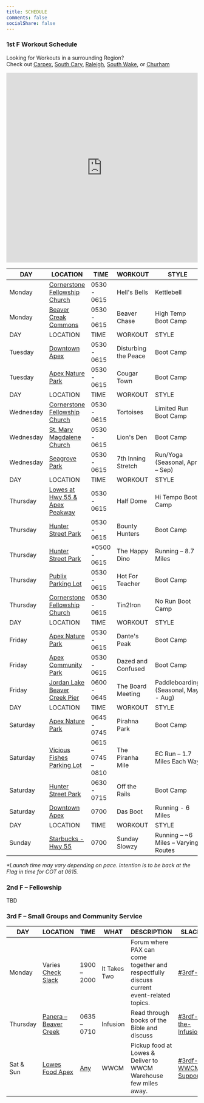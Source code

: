 ```yaml
---
title: SCHEDULE
comments: false
socialShare: false
---
```


### <a name="1stf"></a>1st F Workout Schedule

Looking for Workouts in a surrounding Region?<br/>
Check out [Carpex](https://f3carpex.com), [South Cary](https://f3southcary.com),
[Raleigh](https://f3raleigh.com/), [South Wake](https://f3southwake.com),
or [Churham](https://f3churham.com)

<iframe src="https://map.f3nation.com/?lat=35.732988&amp;lon=-78.857426&amp;zoom=13"
    style="border:0px #ffffff none;"
    name="f3Maps"
    allow="geolocation"
    scrolling="no"
    frameborder="0"
    marginheight="0px"
    marginwidth="0px"
    height="500px"
    width="100%"
    allowfullscreen=""></iframe>

| DAY       | LOCATION                                                                   | TIME               | WORKOUT              | STYLE                                |
| --------- | -------------------------------------------------------------------------- | ------------------ | -------------------- | ------------------------------------ |
| Monday    | [Cornerstone Fellowship Church](https://goo.gl/maps/AJKTycpLQHo)           | 0530 - 0615        | Hell's Bells         | Kettlebell                           |
| Monday    | [Beaver Creak Commons](https://goo.gl/maps/n9WPcgbaZyqPNW5m7)              | 0530 - 0615        | Beaver Chase         | High Temp Boot Camp                  |
| DAY       | LOCATION                                                                   | TIME               | WORKOUT              | STYLE                                |
| Tuesday   | [Downtown Apex](https://goo.gl/maps/AXfDGXbGRv2XyAbD8)                     | 0530 - 0615        | Disturbing the Peace | Boot Camp                            |
| Tuesday   | [Apex Nature Park](https://goo.gl/maps/TukJ7mNQD41TcyFY9)                  | 0530 - 0615        | Cougar Town          | Boot Camp                            |
| DAY       | LOCATION                                                                   | TIME               | WORKOUT              | STYLE                                |
| Wednesday | [Cornerstone Fellowship Church](https://goo.gl/maps/AJKTycpLQHo)           | 0530 - 0615        | Tortoises            | Limited Run Boot Camp                |
| Wednesday | [St. Mary Magdalene Church](https://goo.gl/maps/gDKAiqRS5dF2)              | 0530 - 0615        | Lion's Den           | Boot Camp                            |
| Wednesday | [Seagrove Park](https://goo.gl/maps/nrWfz9gTNBPqR829A)                     | 0530 - 0615        | 7th Inning Stretch   | Run/Yoga (Seasonal, Apr – Sep)       |
| DAY       | LOCATION                                                                   | TIME               | WORKOUT              | STYLE                                |
| Thursday  | [Lowes at Hwy 55 & Apex Peakway](https://goo.gl/maps/44UHinjZif3FRPSaA)    | 0530 - 0615        | Half Dome            | Hi Tempo Boot Camp                   |
| Thursday  | [Hunter Street Park](https://goo.gl/OY4tsf)                                | 0530 - 0615        | Bounty Hunters       | Boot Camp                            |
| Thursday  | [Hunter Street Park](https://goo.gl/OY4tsf)                                | \*0500 - 0615      | The Happy Dino       | Running – 8.7 Miles                  |
| Thursday  | [Publix Parking Lot](https://goo.gl/maps/HK6uAH1PneKCeKxj6)                | 0530 - 0615        | Hot For Teacher      | Boot Camp                            |
| Thursday  | [Cornerstone Fellowship Church](https://goo.gl/maps/AJKTycpLQHo)           | 0530 - 0615        | Tin2Iron             | No Run Boot Camp                     |
| DAY       | LOCATION                                                                   | TIME               | WORKOUT              | STYLE                                |
| Friday    | [Apex Nature Park](https://goo.gl/maps/TukJ7mNQD41TcyFY9)                  | 0530 - 0615        | Dante's Peak         | Boot Camp                            |
| Friday    | [Apex Community Park](https://goo.gl/maps/TukJ7mNQD41TcyFY9)               | 0530 - 0615        | Dazed and Confused   | Boot Camp                            |
| Friday    | [Jordan Lake Beaver Creek Pier](https://maps.app.goo.gl/FQxfhkypaK3v5maR7) | 0600 - 0645        | The Board Meeting    | Paddleboarding (Seasonal, May - Aug) |
| DAY       | LOCATION                                                                   | TIME               | WORKOUT              | STYLE                                |
| Saturday  | [Apex Nature Park](https://goo.gl/maps/mZiMKmHYUpX4Gd1VA)                  | 0645 - 0745        | Pirahna Park         | Boot Camp                            |
| Saturday  | [Vicious Fishes Parking Lot](https://goo.gl/maps/TUBsjWAtYddDtzEz8)        | 0615 – 0745 – 0810 | The Piranha Mile     | EC Run – 1.7 Miles Each Way          |
| Saturday  | [Hunter Street Park](https://goo.gl/OY4tsf)                                | 0630 - 0715        | Off the Rails        | Boot Camp                            |
| Saturday  | [Downtown Apex](https://goo.gl/maps/AXfDGXbGRv2XyAbD8)                     | 0700               | Das Boot             | Running - 6 Miles                    |
| DAY       | LOCATION                                                                   | TIME               | WORKOUT              | STYLE                                |
| Sunday    | [Starbucks - Hwy 55](https://goo.gl/maps/v82Apf8yVfP1T1Aw9)                | 0700               | Sunday Slowzy        | Running – ~6 Miles – Varying Routes  |

_\*Launch time may vary depending on pace. Intention is to be back at the Flag in time for COT at 0615._

### <a name="2ndf"></a>2nd F – Fellowship

TBD

### <a name="3rdf"></a>3rd F – Small Groups and Community Service

| DAY       | LOCATION                                                              | TIME                                                                                                  | WHAT         | DESCRIPTION                                                                              | SLACK                                                                 |
| --------- | --------------------------------------------------------------------- | ----------------------------------------------------------------------------------------------------- | ------------ | ---------------------------------------------------------------------------------------- | --------------------------------------------------------------------- |
| Monday    | Varies [Check Slack](https://f3carpex.slack.com/archives/C02DNTLABBK) | 1900 – 2000                                                                                           | It Takes Two | Forum where PAX can come together and respectfully discuss current event-related topics. | [#3rdf-itt](https://f3carpex.slack.com/archives/C02DNTLABBK)          |
| Thursday  | [Panera – Beaver Creek](https://goo.gl/maps/cYYpQzRSjtPEFtAx8)        | 0635 – 0710                                                                                           | Infusion     | Read through books of the Bible and discuss                                              | [#3rdf-the-Infusion](https://f3carpex.slack.com/archives/C02UVAL9XA7) |
| Sat & Sun | [Lowes Food Apex](https://goo.gl/maps/XmZXzmJF2THXJTmj9)              | [Any](https://docs.google.com/spreadsheets/d/1uHHCqazbnYE0AwX-hsJTOedzVxdPOkCJ8hY7lRHLozI/edit#gid=0) | WWCM         | Pickup food at Lowes & Deliver to WWCM Warehouse few miles away.                         | [#3rdf-WWCM-Support](https://f3carpex.slack.com/archives/C020LFW2GDV) |
